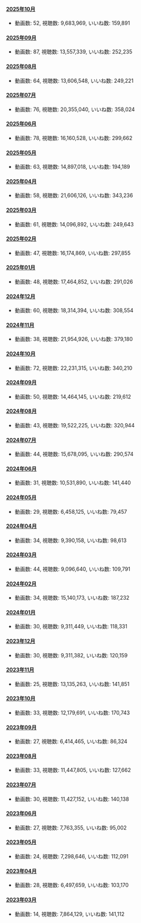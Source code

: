 #### [2025年10月](videos/202510 "wikilink")

-   動画数: 52, 視聴数: 9,683,969, いいね数: 159,891

#### [2025年09月](videos/202509 "wikilink")

-   動画数: 87, 視聴数: 13,557,339, いいね数: 252,235

#### [2025年08月](videos/202508 "wikilink")

-   動画数: 64, 視聴数: 13,606,548, いいね数: 249,221

#### [2025年07月](videos/202507 "wikilink")

-   動画数: 76, 視聴数: 20,355,040, いいね数: 358,024

#### [2025年06月](videos/202506 "wikilink")

-   動画数: 78, 視聴数: 16,160,528, いいね数: 299,662

#### [2025年05月](videos/202505 "wikilink")

-   動画数: 63, 視聴数: 14,897,018, いいね数: 194,189

#### [2025年04月](videos/202504 "wikilink")

-   動画数: 58, 視聴数: 21,606,126, いいね数: 343,236

#### [2025年03月](videos/202503 "wikilink")

-   動画数: 61, 視聴数: 14,096,892, いいね数: 249,643

#### [2025年02月](videos/202502 "wikilink")

-   動画数: 47, 視聴数: 16,174,869, いいね数: 297,855

#### [2025年01月](videos/202501 "wikilink")

-   動画数: 48, 視聴数: 17,464,852, いいね数: 291,026

#### [2024年12月](videos/202412 "wikilink")

-   動画数: 60, 視聴数: 18,314,394, いいね数: 308,554

#### [2024年11月](videos/202411 "wikilink")

-   動画数: 38, 視聴数: 21,954,926, いいね数: 379,180

#### [2024年10月](videos/202410 "wikilink")

-   動画数: 72, 視聴数: 22,231,315, いいね数: 340,210

#### [2024年09月](videos/202409 "wikilink")

-   動画数: 50, 視聴数: 14,464,145, いいね数: 219,612

#### [2024年08月](videos/202408 "wikilink")

-   動画数: 43, 視聴数: 19,522,225, いいね数: 320,944

#### [2024年07月](videos/202407 "wikilink")

-   動画数: 44, 視聴数: 15,678,095, いいね数: 290,574

#### [2024年06月](videos/202406 "wikilink")

-   動画数: 31, 視聴数: 10,531,890, いいね数: 141,440

#### [2024年05月](videos/202405 "wikilink")

-   動画数: 29, 視聴数: 6,458,125, いいね数: 79,457

#### [2024年04月](videos/202404 "wikilink")

-   動画数: 34, 視聴数: 9,390,158, いいね数: 98,613

#### [2024年03月](videos/202403 "wikilink")

-   動画数: 44, 視聴数: 9,096,640, いいね数: 109,791

#### [2024年02月](videos/202402 "wikilink")

-   動画数: 34, 視聴数: 15,140,173, いいね数: 187,232

#### [2024年01月](videos/202401 "wikilink")

-   動画数: 30, 視聴数: 9,311,449, いいね数: 118,331

#### [2023年12月](videos/202312 "wikilink")

-   動画数: 30, 視聴数: 9,311,382, いいね数: 120,159

#### [2023年11月](videos/202311 "wikilink")

-   動画数: 25, 視聴数: 13,135,263, いいね数: 141,851

#### [2023年10月](videos/202310 "wikilink")

-   動画数: 33, 視聴数: 12,179,691, いいね数: 170,743

#### [2023年09月](videos/202309 "wikilink")

-   動画数: 27, 視聴数: 6,414,465, いいね数: 86,324

#### [2023年08月](videos/202308 "wikilink")

-   動画数: 33, 視聴数: 11,447,805, いいね数: 127,662

#### [2023年07月](videos/202307 "wikilink")

-   動画数: 30, 視聴数: 11,427,152, いいね数: 140,138

#### [2023年06月](videos/202306 "wikilink")

-   動画数: 27, 視聴数: 7,763,355, いいね数: 95,002

#### [2023年05月](videos/202305 "wikilink")

-   動画数: 24, 視聴数: 7,298,646, いいね数: 112,091

#### [2023年04月](videos/202304 "wikilink")

-   動画数: 28, 視聴数: 6,497,659, いいね数: 103,170

#### [2023年03月](videos/202303 "wikilink")

-   動画数: 14, 視聴数: 7,864,129, いいね数: 141,112

